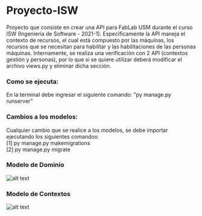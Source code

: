 # Proyecto-ISW
Proyecto que consiste en crear una API para FabLab USM durante el curso ISW (Ingeniería de Software - 2021-1).
Específicamente la API maneja el contexto de recursos, el cual está compuesto por las máquinas, los recursos que se necesitan para habilitar y las habilitaciones de las personas máquinas.
Internamente, se realiza una verificación con 2 API (contextos gestión y personas), por lo que si se quiere utilizar deberá modificar el archivo views.py y eliminar dicha sección.


### Como se ejecuta:
En la terminal debe ingresar el siguiente comando: "py manage.py runserver"

### Cambios a los modelos:
Cualquier cambio que se realice a los modelos, se debe importar ejecutando los siguientes comandos:
<br>
[1] py manage.py makemigrations <br>
[2] py manage.py migrate

### Modelo de Dominio

![alt text](https://github.com/CDonosoK/Proyecto-ISW/blob/main/Modelos/Modelo%20de%20Dominio.PNG)


### Modelo de Contextos
![alt text](https://github.com/CDonosoK/Proyecto-ISW/blob/main/Modelos/Modelo%20de%20Contextos.PNG)

